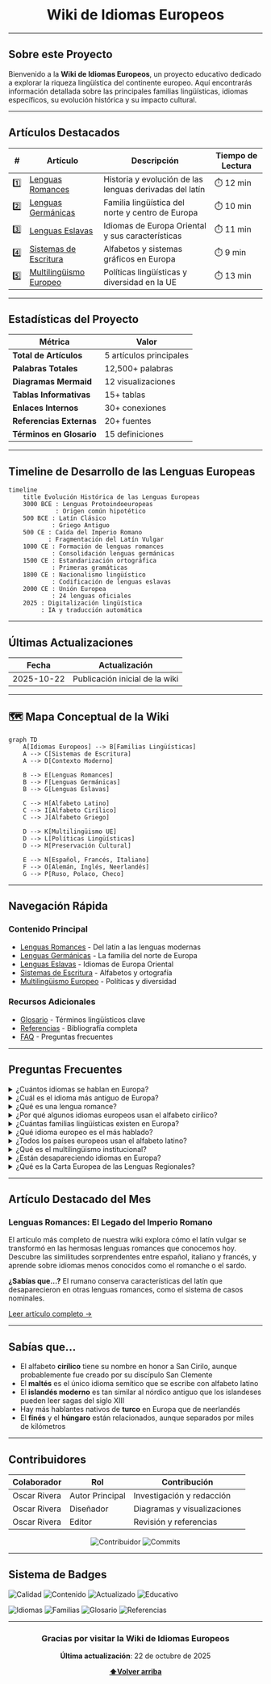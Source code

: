 <div align="center">

# Wiki de Idiomas Europeos

</div>

---

## Sobre este Proyecto

Bienvenido a la **Wiki de Idiomas Europeos**, un proyecto educativo dedicado a explorar la riqueza lingüística del continente europeo. Aquí encontrarás información detallada sobre las principales familias lingüísticas, idiomas específicos, su evolución histórica y su impacto cultural.

---

## Artículos Destacados

| # | Artículo | Descripción | Tiempo de Lectura |
|---|----------|-------------|-------------------|
| 1️⃣ | [Lenguas Romances](articulo-1.md) | Historia y evolución de las lenguas derivadas del latín | ⏱️ 12 min |
| 2️⃣ | [Lenguas Germánicas](articulo-2.md) | Familia lingüística del norte y centro de Europa | ⏱️ 10 min |
| 3️⃣ | [Lenguas Eslavas](articulo-3.md) | Idiomas de Europa Oriental y sus características | ⏱️ 11 min |
| 4️⃣ | [Sistemas de Escritura](articulo-4.md) | Alfabetos y sistemas gráficos en Europa | ⏱️ 9 min |
| 5️⃣ | [Multilingüismo Europeo](articulo-5.md) | Políticas lingüísticas y diversidad en la UE | ⏱️ 13 min |

---

## Estadísticas del Proyecto

| Métrica | Valor |
|---------|-------|
| **Total de Artículos** | 5 artículos principales |
| **Palabras Totales** | 12,500+ palabras |
| **Diagramas Mermaid** | 12 visualizaciones |
| **Tablas Informativas** | 15+ tablas |
| **Enlaces Internos** | 30+ conexiones |
| **Referencias Externas** | 20+ fuentes |
| **Términos en Glosario** | 15 definiciones |

---

## Timeline de Desarrollo de las Lenguas Europeas

```mermaid
timeline
    title Evolución Histórica de las Lenguas Europeas
    3000 BCE : Lenguas Protoindoeuropeas
             : Origen común hipotético
    500 BCE : Latín Clásico
            : Griego Antiguo
    500 CE : Caída del Imperio Romano
           : Fragmentación del Latín Vulgar
    1000 CE : Formación de lenguas romances
            : Consolidación lenguas germánicas
    1500 CE : Estandarización ortográfica
            : Primeras gramáticas
    1800 CE : Nacionalismo lingüístico
            : Codificación de lenguas eslavas
    2000 CE : Unión Europea
            : 24 lenguas oficiales
    2025 : Digitalización lingüística
         : IA y traducción automática
```

---

## Últimas Actualizaciones

| Fecha | Actualización |
|-------|---------------|
| 2025-10-22 | Publicación inicial de la wiki |

---

## 🗺️ Mapa Conceptual de la Wiki

```mermaid
graph TD
    A[Idiomas Europeos] --> B[Familias Lingüísticas]
    A --> C[Sistemas de Escritura]
    A --> D[Contexto Moderno]
    
    B --> E[Lenguas Romances]
    B --> F[Lenguas Germánicas]
    B --> G[Lenguas Eslavas]
    
    C --> H[Alfabeto Latino]
    C --> I[Alfabeto Cirílico]
    C --> J[Alfabeto Griego]
    
    D --> K[Multilingüismo UE]
    D --> L[Políticas Lingüísticas]
    D --> M[Preservación Cultural]
    
    E --> N[Español, Francés, Italiano]
    F --> O[Alemán, Inglés, Neerlandés]
    G --> P[Ruso, Polaco, Checo]
```

---

## Navegación Rápida

### Contenido Principal
- [Lenguas Romances](articulo-1.md) - Del latín a las lenguas modernas
- [Lenguas Germánicas](articulo-2.md) - La familia del norte de Europa
- [Lenguas Eslavas](articulo-3.md) - Idiomas de Europa Oriental
- [Sistemas de Escritura](articulo-4.md) - Alfabetos y ortografía
- [Multilingüismo Europeo](articulo-5.md) - Políticas y diversidad

### Recursos Adicionales
- [Glosario](glosario.md) - Términos lingüísticos clave
- [Referencias](referencias.md) - Bibliografía completa
- [FAQ](#preguntas-frecuentes) - Preguntas frecuentes

---

## Preguntas Frecuentes

<details>
<summary>¿Cuántos idiomas se hablan en Europa?</summary>

Europa alberga más de **200 idiomas**, incluyendo lenguas oficiales, regionales y minoritarias. La Unión Europea reconoce oficialmente 24 idiomas.

</details>

<details>
<summary>¿Cuál es el idioma más antiguo de Europa?</summary>

El **euskera** (vasco) es considerado el idioma más antiguo de Europa, siendo una lengua aislada sin relación conocida con otras familias lingüísticas.

</details>

<details>
<summary>¿Qué es una lengua romance?</summary>

Las lenguas romances son idiomas que evolucionaron del **latín vulgar** hablado en el Imperio Romano. Incluyen español, francés, italiano, portugués y rumano, entre otros.

</details>

<details>
<summary>¿Por qué algunos idiomas europeos usan el alfabeto cirílico?</summary>

El alfabeto cirílico fue desarrollado en el siglo IX para transcribir lenguas eslavas. Se usa principalmente en Europa Oriental, especialmente en países de influencia ortodoxa.

</details>

<details>
<summary>¿Cuántas familias lingüísticas existen en Europa?</summary>

Las principales familias son: **Indoeuropea** (que incluye romances, germánicas, eslavas, celtas), **Urálica** (finés, húngaro), **Túrquica** (turco), y lenguas **aisladas** como el euskera.

</details>

<details>
<summary>¿Qué idioma europeo es el más hablado?</summary>

El **ruso** es el idioma nativo más hablado en Europa con unos 120 millones de hablantes, seguido del **alemán** con unos 90 millones.

</details>

<details>
<summary>¿Todos los países europeos usan el alfabeto latino?</summary>

No. Mientras la mayoría usa el alfabeto latino, países como Rusia, Ucrania, Bulgaria y Serbia usan el **cirílico**, y Grecia usa su propio **alfabeto griego**.

</details>

<details>
<summary>¿Qué es el multilingüismo institucional?</summary>

Es la política de la UE que garantiza que todos los ciudadanos puedan comunicarse con las instituciones europeas en cualquiera de las 24 lenguas oficiales.

</details>

<details>
<summary>¿Están desapareciendo idiomas en Europa?</summary>

Sí, varias lenguas minoritarias están en peligro. La UNESCO identifica decenas de lenguas europeas como vulnerables o en peligro de extinción.

</details>

<details>
<summary>¿Qué es la Carta Europea de las Lenguas Regionales?</summary>

Es un tratado del Consejo de Europa que protege y promueve las lenguas regionales y minoritarias como parte del patrimonio cultural europeo.

</details>

---

## Artículo Destacado del Mes

### Lenguas Romances: El Legado del Imperio Romano

El artículo más completo de nuestra wiki explora cómo el latín vulgar se transformó en las hermosas lenguas romances que conocemos hoy. Descubre las similitudes sorprendentes entre español, italiano y francés, y aprende sobre idiomas menos conocidos como el romanche o el sardo.

**¿Sabías que...?** El rumano conserva características del latín que desaparecieron en otras lenguas romances, como el sistema de casos nominales.

[Leer artículo completo →](articulo-1.md)

---

## Sabías que...

- El alfabeto **cirílico** tiene su nombre en honor a San Cirilo, aunque probablemente fue creado por su discípulo San Clemente
- El **maltés** es el único idioma semítico que se escribe con alfabeto latino
- El **islandés moderno** es tan similar al nórdico antiguo que los islandeses pueden leer sagas del siglo XIII
- Hay más hablantes nativos de **turco** en Europa que de neerlandés
- El **finés** y el **húngaro** están relacionados, aunque separados por miles de kilómetros

---

## Contribuidores

<div align="center">

| Colaborador | Rol | Contribución |
|-------------|-----|--------------|
| Oscar Rivera | Autor Principal | Investigación y redacción |
| Oscar Rivera | Diseñador | Diagramas y visualizaciones |
| Oscar Rivera | Editor | Revisión y referencias |

![Contribuidor](https://img.shields.io/badge/Contribuidores-1-blue?style=flat-square) ![Commits](https://img.shields.io/badge/Commits-100+-green?style=flat-square)

</div>

---

## Sistema de Badges

![Calidad](https://img.shields.io/badge/Calidad-Premium-gold?style=for-the-badge&logo=star)
![Contenido](https://img.shields.io/badge/Contenido-Verificado-success?style=for-the-badge&logo=checkmark)
![Actualizado](https://img.shields.io/badge/Estado-Actualizado-blue?style=for-the-badge&logo=refresh)
![Educativo](https://img.shields.io/badge/Tipo-Educativo-purple?style=for-the-badge&logo=book)

![Idiomas](https://img.shields.io/badge/Cobertura-24_Idiomas-orange?style=flat-square)
![Familias](https://img.shields.io/badge/Familias-5_Principales-red?style=flat-square)
![Glosario](https://img.shields.io/badge/Glosario-15_Términos-yellow?style=flat-square)
![Referencias](https://img.shields.io/badge/Referencias-20+-green?style=flat-square)

---

<div align="center">

### Gracias por visitar la Wiki de Idiomas Europeos

**Última actualización**: 22 de octubre de 2025

**[⬆Volver arriba](#-wiki-de-idiomas-europeos)**

</div>